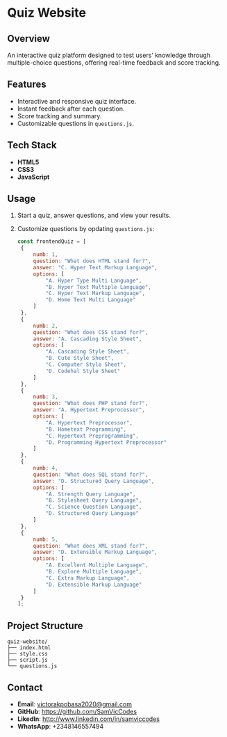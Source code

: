 
# Quiz Website

## Overview
An interactive quiz platform designed to test users’ knowledge through multiple-choice questions, offering real-time feedback and score tracking.

## Features
- Interactive and responsive quiz interface.
- Instant feedback after each question.
- Score tracking and summary.
- Customizable questions in `questions.js`.

## Tech Stack
- **HTML5**
- **CSS3**
- **JavaScript**

## Usage
1. Start a quiz, answer questions, and view your results.
2. Customize questions by opdating `questions.js`:
   
   ```javascript
   const frontendQuiz = [
    {
        numb: 1,
        question: "What does HTML stand for?",
        answer: "C. Hyper Text Markup Language",
        options: [
            "A. Hyper Type Multi Language",
            "B. Hyper Text Multiple Language",
            "C. Hyper Text Markup Language",
            "D. Home Text Multi Language"
        ]
    },
    {
        numb: 2,
        question: "What does CSS stand for?",
        answer: "A. Cascading Style Sheet",
        options: [
            "A. Cascading Style Sheet",
            "B. Cute Style Sheet",
            "C. Computer Style Sheet",
            "D. Codehal Style Sheet"
        ]
    },
    {
        numb: 3,
        question: "What does PHP stand for?",
        answer: "A. Hypertext Preprocessor",
        options: [
            "A. Hypertext Preprocessor",
            "B. Hometext Programming",
            "C. Hypertext Preprogramming",
            "D. Programming Hypertext Preprocessor"
        ]
    },
    {
        numb: 4,
        question: "What does SQL stand for?",
        answer: "D. Structured Query Language",
        options: [
            "A. Strength Query Language",
            "B. Stylesheet Query Language",
            "C. Science Question Language",
            "D. Structured Query Language"
        ]
    },
    {
        numb: 5,
        question: "What does XML stand for?",
        answer: "D. Extensible Markup Language",
        options: [
            "A. Excellent Multiple Language",
            "B. Explore Multiple Language",
            "C. Extra Markup Language",
            "D. Extensible Markup Language"
        ]
    }
   ];
   ```

## Project Structure
```
quiz-website/
├── index.html
├── style.css
├── script.js
└── questions.js
```



## Contact
- **Email**: victorakpobasa2020@gmail.com
- **GitHub**: https://github.com/SamVicCodes
- **LikedIn**: http://www.linkedin.com/in/samviccodes
- **WhatsApp**: +2348146557494

